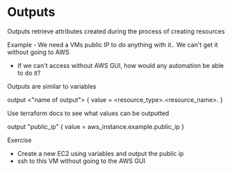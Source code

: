 # Outputs

Outputs retrieve attributes created during the process of creating resources

Example - We need a VMs public IP to do anything with it.. We can't get it without going to AWS
- If we can't access without AWS GUI, how would any automation be able to do it? 

Outputs are similar to variables

output <"name of output"> {
    value = <resource_type>.<resource_name>.<attribute>
}

Use terraform docs to see what values can be outputted

output "public_ip" {
    value = aws_instance.example.public_ip
}

Exercise 
- Create a new EC2 using variables and output the public ip 
- ssh to this VM without going to the AWS GUI

